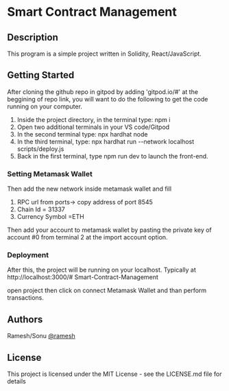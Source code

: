 # Smart Contract Management

## Description

This program is a simple project written in Solidity, React/JavaScript.

## Getting Started
After cloning the github repo in gitpod by adding 'gitpod.io/#' at the beggining of repo link, you will want to do the following to get the code running on your computer.

1. Inside the project directory, in the terminal type: npm i
2. Open two additional terminals in your VS code/Gitpod
3. In the second terminal type: npx hardhat node
4. In the third terminal, type: npx hardhat run --network localhost scripts/deploy.js
5. Back in the first terminal, type npm run dev to launch the front-end.

### Setting Metamask Wallet
Then add the new network inside metamask wallet and fill
   1. RPC url from ports-> copy address of port 8545
   2. Chain Id = 31337
   3. Currency Symbol =ETH

Then add your account to metamask wallet by pasting the private key of account #0 from terminal 2 at the import account option.

### Deployment 
After this, the project will be running on your localhost. 
Typically at http://localhost:3000/# Smart-Contract-Management

open project then click on connect Metamask Wallet and than perform transactions.

## Authors

Ramesh/Sonu 
[@ramesh](https://www.linkedin.com/in/sonusheorann/)


## License

This project is licensed under the MIT License - see the LICENSE.md file for details
